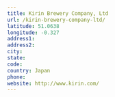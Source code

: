 ```yaml
---
title: Kirin Brewery Company, Ltd
url: /kirin-brewery-company-ltd/
latitude: 51.0638
longitude: -0.327
address1: 
address2: 
city: 
state: 
code: 
country: Japan
phone: 
website: http://www.kirin.com/
---
```


